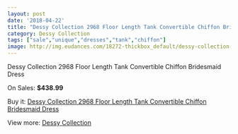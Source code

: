 ```yaml
---
layout: post
date: '2018-04-22'
title: "Dessy Collection 2968 Floor Length Tank Convertible Chiffon Bridesmaid Dress"
category: Dessy Collection
tags: ["sale","unique","dresses","tank","chiffon"]
image: http://img.eudances.com/18272-thickbox_default/dessy-collection-2968-floor-length-tank-convertible-chiffon-bridesmaid-dress.jpg
---
```

Dessy Collection 2968 Floor Length Tank Convertible Chiffon Bridesmaid Dress

On Sales: **$438.99**
<a href="https://www.eudances.com/en/dessy-collection/5356-dessy-collection-2968-floor-length-tank-convertible-chiffon-bridesmaid-dress.html"><amp-img layout="responsive" width="600" height="600" src="//img.eudances.com/18272-thickbox_default/dessy-collection-2968-floor-length-tank-convertible-chiffon-bridesmaid-dress.jpg" alt="Dessy Collection 2968 Floor Length Tank Convertible Chiffon Bridesmaid Dress 0" /></a>
<a href="https://www.eudances.com/en/dessy-collection/5356-dessy-collection-2968-floor-length-tank-convertible-chiffon-bridesmaid-dress.html"><amp-img layout="responsive" width="600" height="600" src="//img.eudances.com/18275-thickbox_default/dessy-collection-2968-floor-length-tank-convertible-chiffon-bridesmaid-dress.jpg" alt="Dessy Collection 2968 Floor Length Tank Convertible Chiffon Bridesmaid Dress 1" /></a>
<a href="https://www.eudances.com/en/dessy-collection/5356-dessy-collection-2968-floor-length-tank-convertible-chiffon-bridesmaid-dress.html"><amp-img layout="responsive" width="600" height="600" src="//img.eudances.com/18274-thickbox_default/dessy-collection-2968-floor-length-tank-convertible-chiffon-bridesmaid-dress.jpg" alt="Dessy Collection 2968 Floor Length Tank Convertible Chiffon Bridesmaid Dress 2" /></a>
<a href="https://www.eudances.com/en/dessy-collection/5356-dessy-collection-2968-floor-length-tank-convertible-chiffon-bridesmaid-dress.html"><amp-img layout="responsive" width="600" height="600" src="//img.eudances.com/18273-thickbox_default/dessy-collection-2968-floor-length-tank-convertible-chiffon-bridesmaid-dress.jpg" alt="Dessy Collection 2968 Floor Length Tank Convertible Chiffon Bridesmaid Dress 3" /></a>

Buy it: [Dessy Collection 2968 Floor Length Tank Convertible Chiffon Bridesmaid Dress](https://www.eudances.com/en/dessy-collection/5356-dessy-collection-2968-floor-length-tank-convertible-chiffon-bridesmaid-dress.html "Dessy Collection 2968 Floor Length Tank Convertible Chiffon Bridesmaid Dress")

View more: [Dessy Collection](https://www.eudances.com/en/60-Dessy-Collection "Dessy Collection")